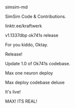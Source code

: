 simsim-md

SimSim Code & Contributions.

linktr.ee/kraftwerk

v1.1337dbp ok741s release

For you kiddo, Oktay.

Release!

Update 1.0 of Ok741s codebase.

Max one neuron deploy

Max deploy codebase deluxe

It's live!

MAX! ITS REAL!